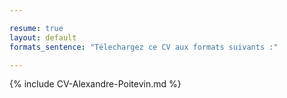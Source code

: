 ```yaml
---

resume: true
layout: default
formats_sentence: "Télechargez ce CV aux formats suivants :"

---
```


{% include CV-Alexandre-Poitevin.md %}
